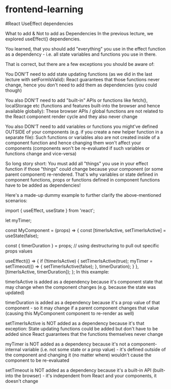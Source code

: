 # frontend-learning

#React UseEffect dependencies 

What to add & Not to add as Dependencies
In the previous lecture, we explored useEffect() dependencies.

You learned, that you should add "everything" you use in the effect function as a dependency - i.e. all state variables and functions you use in there.

That is correct, but there are a few exceptions you should be aware of:

You DON'T need to add state updating functions (as we did in the last lecture with setFormIsValid): React guarantees that those functions never change, hence you don't need to add them as dependencies (you could though)

You also DON'T need to add "built-in" APIs or functions like fetch(), localStorage etc (functions and features built-into the browser and hence available globally): These browser APIs / global functions are not related to the React component render cycle and they also never change

You also DON'T need to add variables or functions you might've defined OUTSIDE of your components (e.g. if you create a new helper function in a separate file): Such functions or variables also are not created inside of a component function and hence changing them won't affect your components (components won't be re-evaluated if such variables or functions change and vice-versa)

So long story short: You must add all "things" you use in your effect function if those "things" could change because your component (or some parent component) re-rendered. That's why variables or state defined in component functions, props or functions defined in component functions have to be added as dependencies!

Here's a made-up dummy example to further clarify the above-mentioned scenarios:

import { useEffect, useState } from 'react';
 
let myTimer;
 
const MyComponent = (props) => {
  const [timerIsActive, setTimerIsActive] = useState(false);
 
  const { timerDuration } = props; // using destructuring to pull out specific props values
 
  useEffect(() => {
    if (!timerIsActive) {
      setTimerIsActive(true);
      myTimer = setTimeout(() => {
        setTimerIsActive(false);
      }, timerDuration);
    }
  }, [timerIsActive, timerDuration]);
};
In this example:

timerIsActive is added as a dependency because it's component state that may change when the component changes (e.g. because the state was updated)

timerDuration is added as a dependency because it's a prop value of that component - so it may change if a parent component changes that value (causing this MyComponent component to re-render as well)

setTimerIsActive is NOT added as a dependency because it's that exception: State updating functions could be added but don't have to be added since React guarantees that the functions themselves never change

myTimer is NOT added as a dependency because it's not a component-internal variable (i.e. not some state or a prop value) - it's defined outside of the component and changing it (no matter where) wouldn't cause the component to be re-evaluated

setTimeout is NOT added as a dependency because it's a built-in API (built-into the browser) - it's independent from React and your components, it doesn't change
